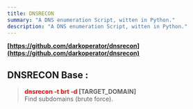 ```yaml
---
title: DNSRECON
summary: "A DNS enumeration Script, witten in Python."
description: "A DNS enumeration Script, witten in Python."
---
```


**[https://github.com/darkoperator/dnsrecon](https://github.com/darkoperator/dnsrecon)**

## DNSRECON Base :


 > 
 > **<font color=red>dnsrecon -t brt -d</font> \[TARGET_DOMAIN\]**</br>
 > Find subdomains (brute force).
